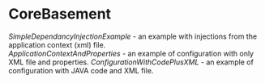 # CoreBasement

*SimpleDependancyInjectionExample* - an example with injections from the application context (xml) file. <br>
*ApplicationContextAndProperties* - an example of configuration with only XML file and properties.
*ConfigurationWithCodePlusXML* - an example of configuration with JAVA code and XML file.
